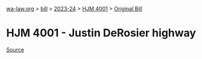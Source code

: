 [wa-law.org](/) > [bill](/bill/) > [2023-24](/bill/2023-24/) > [HJM 4001](/bill/2023-24/hjm/4001/) > [Original Bill](/bill/2023-24/hjm/4001/1/)

# HJM 4001 - Justin DeRosier highway

[Source](http://lawfilesext.leg.wa.gov/biennium/2023-24/Pdf/Bills/House%20Joint%20Memorials/4001-Justin%20DeRosier%20highway.pdf)
